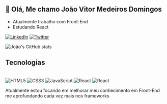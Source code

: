 ## 👋 Olá, Me chamo João Vitor Medeiros Domingos
- Atualmente trabalho com Front-End
- Estudando React


[![LinkedIn](https://img.shields.io/badge/LinkedIn-0077B5?style=for-the-badge&logo=linkedin&logoColor=white)](https://www.linkedin.com/in/jo%C3%A3o-vitor-domingos/)
[![Twitter](https://img.shields.io/badge/Twitter-1DA1F2?style=for-the-badge&logo=twitter&logoColor=white)](https://twitter.com/JoaoVitorMD_)

![João's GitHub stats](https://github-readme-stats.vercel.app/api?username=joaovitormd&show_icons=true&theme=radical)

## Tecnologias
<div style="display: inline-block"><br/>
  <img align="center" alt="HTML5" src="https://img.shields.io/badge/HTML5-E34F26?style=for-the-badge&logo=html5&logoColor=white">
  <img align="center" alt="CSS3" src="https://img.shields.io/badge/CSS3-1572B6?style=for-the-badge&logo=css3&logoColor=white">
  <img align="center" alt="JavaScript" src="https://img.shields.io/badge/JavaScript-F7DF1E?style=for-the-badge&logo=javascript&logoColor=black">
  <img align="center" alt="React" src="https://img.shields.io/badge/React-20232A?style=for-the-badge&logo=react&logoColor=61DAFB">
  <img align="center" alt="React" src="https://img.shields.io/badge/Python-3776AB?style=for-the-badge&logo=python&logoColor=white">
 </div><br/>
 
 
Atualmente estou focando em melhorar meu conhecimento em Front-End me aprofundando cada vez mais nos frameworks
